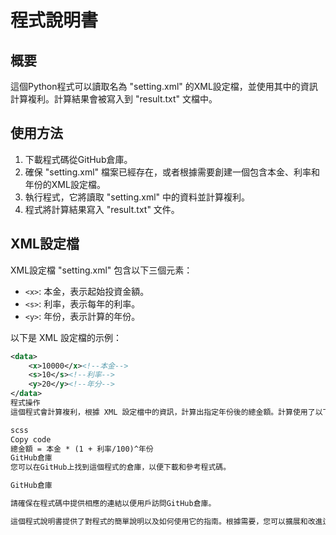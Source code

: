 # 程式說明書

## 概要
這個Python程式可以讀取名為 "setting.xml" 的XML設定檔，並使用其中的資訊計算複利。計算結果會被寫入到 "result.txt" 文檔中。

## 使用方法
1. 下載程式碼從GitHub倉庫。
2. 確保 "setting.xml" 檔案已經存在，或者根據需要創建一個包含本金、利率和年份的XML設定檔。
3. 執行程式，它將讀取 "setting.xml" 中的資料並計算複利。
4. 程式將計算結果寫入 "result.txt" 文件。

## XML設定檔
XML設定檔 "setting.xml" 包含以下三個元素：
- `<x>`: 本金，表示起始投資金額。
- `<s>`: 利率，表示每年的利率。
- `<y>`: 年份，表示計算的年份。

以下是 XML 設定檔的示例：
```xml
<data>
    <x>10000</x><!--本金-->
    <s>10</s><!--利率-->
    <y>20</y><!--年分-->
</data>
程式操作
這個程式會計算複利，根據 XML 設定檔中的資訊，計算出指定年份後的總金額。計算使用了以下公式：

scss
Copy code
總金額 = 本金 * (1 + 利率/100)^年份
GitHub倉庫
您可以在GitHub上找到這個程式的倉庫，以便下載和參考程式碼。

GitHub倉庫

請確保在程式碼中提供相應的連結以便用戶訪問GitHub倉庫。

這個程式說明書提供了對程式的簡單說明以及如何使用它的指南。根據需要，您可以擴展和改進這個說明書，以使它更具詳細性和易讀性。





